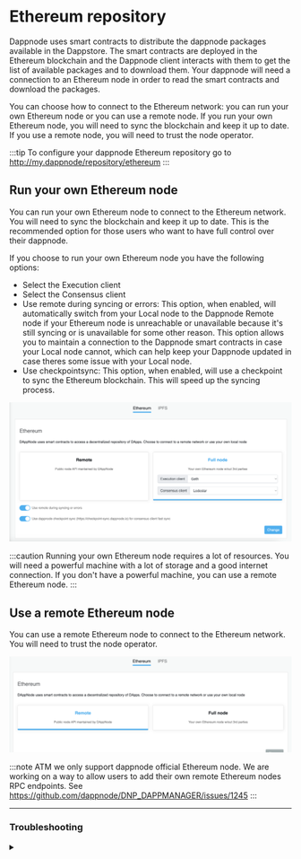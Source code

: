 # Ethereum repository

Dappnode uses smart contracts to distribute the dappnode packages available in the Dappstore. The smart contracts are deployed in the Ethereum blockchain and the Dappnode client interacts with them to get the list of available packages and to download them. Your dappnode will need a connection to an Ethereum node in order to read the smart contracts and download the packages.

You can choose how to connect to the Ethereum network: you can run your own Ethereum node or you can use a remote node. If you run your own Ethereum node, you will need to sync the blockchain and keep it up to date. If you use a remote node, you will need to trust the node operator.

:::tip
To configure your dappnode Ethereum repository go to http://my.dappnode/repository/ethereum
:::

## Run your own Ethereum node

You can run your own Ethereum node to connect to the Ethereum network. You will need to sync the blockchain and keep it up to date. This is the recommended option for those users who want to have full control over their dappnode.

If you choose to run your own Ethereum node you have the following options:

- Select the Execution client
- Select the Consensus client
- Use remote during syncing or errors: This option, when enabled, will automatically switch from your Local node to the Dappnode Remote node if your Ethereum node is unreachable or unavailable because it's still syncing or is unavailable for some other reason. This option allows you to maintain a connection to the Dappnode smart contracts in case your Local node cannot, which can help keep your Dappnode updated in case theres some issue with your Local node.
- Use checkpointsync: This option, when enabled, will use a checkpoint to sync the Ethereum blockchain. This will speed up the syncing process.

![ethereum-remote-full](/img/repository-eth-full.png)

:::caution
Running your own Ethereum node requires a lot of resources. You will need a powerful machine with a lot of storage and a good internet connection. If you don't have a powerful machine, you can use a remote Ethereum node.
:::

## Use a remote Ethereum node

You can use a remote Ethereum node to connect to the Ethereum network. You will need to trust the node operator.

![ethereum-remote-node](/img/repository-eth-remote.png)

:::note
ATM we only support dappnode official Ethereum node. We are working on a way to allow users to add their own remote Ethereum nodes RPC endpoints. See https://github.com/dappnode/DNP_DAPPMANAGER/issues/1245
:::

<hr />

### Troubleshooting

<details>
  <summary> </summary>
</details>
